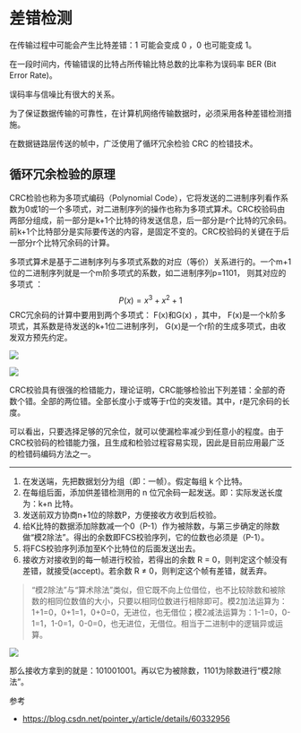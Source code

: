 # 差错检测

在传输过程中可能会产生比特差错：1 可能会变成 0 ，0 也可能变成 1。

在一段时间内，传输错误的比特占所传输比特总数的比率称为误码率 BER (Bit Error Rate)。

误码率与信噪比有很大的关系。

为了保证数据传输的可靠性，在计算机网络传输数据时，必须采用各种差错检测措施。 

在数据链路层传送的帧中，广泛使用了循环冗余检验 CRC 的检错技术。

## 循环冗余检验的原理

CRC检验也称为多项式编码（Polynomial Code），它将发送的二进制序列看作系数为0或1的一个多项式，对二进制序列的操作也称为多项式算术。CRC校验码由两部分组成，前一部分是k+1个比特的待发送信息，后一部分是r个比特的冗余码。前k+1个比特部分是实际要传送的内容，是固定不变的。CRC校验码的关键在于后一部分r个比特冗余码的计算。

多项式算术是基于二进制序列与多项式系数的对应（等价）关系进行的。一个m+1位的二进制序列就是一个m阶多项式的系数，如二进制序列p=1101， 则其对应的多项式 ：
$$
P(x)=x^3+x^2+1
$$
CRC冗余码的计算中要用到两个多项式： F(x)和G(x) ，其中， F(x)是一个k阶多项式，其系数是待发送的k+1位二进制序列， G(x)是一个r阶的生成多项式，由收发双方预先约定。

![](https://img1.zlogs.net/19/20191105011149.png)

![](https://img1.zlogs.net/19/20191105011327.png)

CRC校验具有很强的检错能力，理论证明，CRC能够检验出下列差错：全部的奇数个错。全部的两位错。全部长度小于或等于r位的突发错。其中，r是冗余码的长度。

可以看出，只要选择足够的冗余位，就可以使漏检率减少到任意小的程度。由于CRC校验码的检错能力强，且生成和检验过程容易实现，因此是目前应用最广泛的检错码编码方法之一。



-------------

1. 在发送端，先把数据划分为组（即：一帧）。假定每组 k 个比特。
2. 在每组后面，添加供差错检测用的 n 位冗余码一起发送。即：实际发送长度为：k+n 比特。
3. 发送前双方协商n+1位的除数P，方便接收方收到后校验。
4. 给K比特的数据添加除数减一个0（P-1）作为被除数，与第三步确定的除数做“模2除法”。得出的余数即FCS校验序列，它的位数也必须是（P-1）。
5. 将FCS校验序列添加至K个比特位的后面发送出去。
6. 接收方对接收到的每一帧进行校验，若得出的余数 R = 0，则判定这个帧没有差错，就接受(accept)。若余数 R ≠ 0，则判定这个帧有差错，就丢弃。

> “模2除法”与“算术除法”类似，但它既不向上位借位，也不比较除数和被除数的相同位数值的大小，只要以相同位数进行相除即可。模2加法运算为：1+1=0，0+1=1，0+0=0，无进位，也无借位；模2减法运算为：1-1=0，0-1=1，1-0=1，0-0=0，也无进位，无借位。相当于二进制中的逻辑异或运算。



![](https://img1.zlogs.net/19/20191105011750.png)

那么接收方拿到的就是：101001001。再以它为被除数，1101为除数进行“模2除法”。

























参考

+ https://blog.csdn.net/pointer_y/article/details/60332956





















